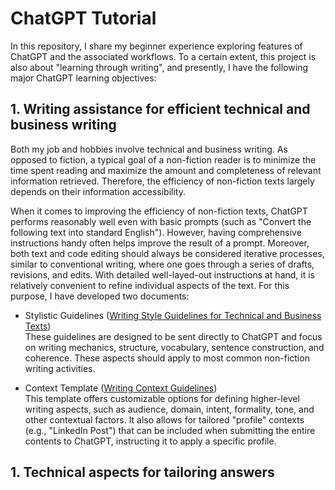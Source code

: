 # ChatGPT Tutorial

In this repository, I share my beginner experience exploring features of ChatGPT and the associated workflows. To a certain extent, this project is also about "learning through writing", and presently, I have the following major ChatGPT learning objectives:

## 1. Writing assistance for efficient technical and business writing

Both my job and hobbies involve technical and business writing. As opposed to fiction, a typical goal of a non-fiction reader is to minimize the time spent reading and maximize the amount and completeness of relevant information retrieved. Therefore, the efficiency of non-fiction texts largely depends on their information accessibility.  

When it comes to improving the efficiency of non-fiction texts, ChatGPT performs reasonably well even with basic prompts (such as "Convert the following text into standard English"). However, having comprehensive instructions handy often helps improve the result of a prompt. Moreover, both text and code editing should always be considered iterative processes, similar to conventional writing, where one goes through a series of drafts, revisions, and edits. With detailed well-layed-out instructions at hand, it is relatively convenient to refine individual aspects of the text. For this purpose, I have developed two documents:

- Stylistic Guidelines ([Writing Style Guidelines for Technical and Business Texts][WritingStyleGuidelines])  
    These guidelines are designed to be sent directly to ChatGPT and focus on writing mechanics, structure, vocabulary, sentence construction, and coherence. These aspects should apply to most common non-fiction writing activities.
    
- Context Template ([Writing Context Guidelines][WritingContext])  
    This template offers customizable options for defining higher-level writing aspects, such as audience, domain, intent, formality, tone, and other contextual factors. It also allows for tailored "profile" contexts (e.g., "LinkedIn Post") that can be included when submitting the entire contents to ChatGPT, instructing it to apply a specific profile.


## 1. Technical aspects for tailoring answers


<!-- References -->

[WritingStyleGuidelines]: https://raw.githubusercontent.com/pchemguy/ChatGPTPromptEngineering/refs/heads/main/Writing/WritingStyleGuidelines.md
[WritingContext]: https://raw.githubusercontent.com/pchemguy/ChatGPTPromptEngineering/refs/heads/main/Writing/WritingContext.md

